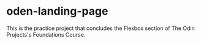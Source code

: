 # oden-landing-page
This is the practice project that concludes the Flexbox section of The Odin Projects's  Foundations Course.
